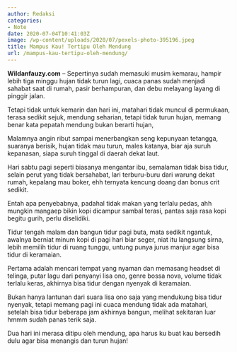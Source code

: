 ```yaml
---
author: Redaksi
categories:
- Note
date: 2020-07-04T10:41:03Z
image: /wp-content/uploads/2020/07/pexels-photo-395196.jpeg
title: Mampus Kau! Tertipu Oleh Mendung
url: /mampus-kau-tertipu-oleh-mendung/
---
```


**Wildanfauzy.com** &#8211; Sepertinya sudah memasuki musim kemarau, hampir lebih tiga minggu hujan tidak turun lagi, cuaca panas sudah menjadi sahabat saat di rumah, pasir berhampuran, dan debu melayang layang di pinggir jalan.

Tetapi tidak untuk kemarin dan hari ini, matahari tidak muncul di permukaan, terasa sedikit sejuk, mendung seharian, tetapi tidak turun hujan, memang benar kata pepatah mendung bukan berarti hujan,

Malamnya angin ribut sampai menerbangkan seng kepunyaan tetangga, suaranya berisik, hujan tidak mau turun, males katanya, biar aja suruh kepanasan, siapa suruh tinggal di daerah dekat laut.

Hari sabtu pagi seperti biasanya mengantar ibu, semalaman tidak bisa tidur, selain perut yang tidak bersahabat, lari terburu-buru dari warung dekat rumah, kepalang mau boker, ehh ternyata kencung doang dan bonus crit sedikit.

Entah apa penyebabnya, padahal tidak makan yang terlalu pedas, ahh mungkin mangaep bikin kopi dicampur sambal terasi, pantas saja rasa kopi begitu gurih, perlu diselidiki.

Tidur tengah malam dan bangun tidur pagi buta, mata sedikit ngantuk, awalnya berniat minum kopi di pagi hari biar seger, niat itu langsung sirna, lebih memilih tidur di ruang tunggu, untung punya jurus manjur agar bisa tidur di keramaian.

Pertama adalah mencari tempat yang nyaman dan memasang headset di telinga, putar lagu dari penyanyi lisa ono, genre bossa nova, volume tidak terlalu keras, akhirnya bisa tidur dengan nyenyak di keramaian.

Bukan hanya lantunan dari suara lisa ono saja yang mendukung bisa tidur nyenyak, tetapi memang pagi ini cuaca mendung tidak ada matahari, setelah bisa tidur beberapa jam akhirnya bangun, melihat sekitaran luar hmmm sudah panas terik saja.

Dua hari ini merasa ditipu oleh mendung, apa harus ku buat kau bersedih dulu agar bisa menangis dan turun hujan!